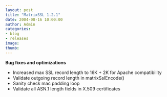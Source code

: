 ```yaml
---
layout: post
title: "MatrixSSL 1.2.1"
date: 2004-08-16 10:00:00
author: Admin
categories:
- blog
- releases
image:
thumb:
---
```

<b>Bug fixes and optimizations</b>
<ul>
<li>Increased max SSL record length to 16K + 2K for Apache compatibility</li>
<li>Validate outgoing record length in matrixSslEncode()</li>
<li>Sanity check mac padding loop</li>
<li>Validate all ASN.1 length fields in X.509 certificates</li>
</ul>
<br/>
